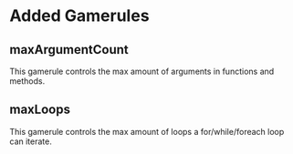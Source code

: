 # Added Gamerules

## maxArgumentCount

This gamerule controls the max amount of arguments in functions and methods.

## maxLoops

This gamerule controls the max amount of loops a for/while/foreach loop can iterate.
